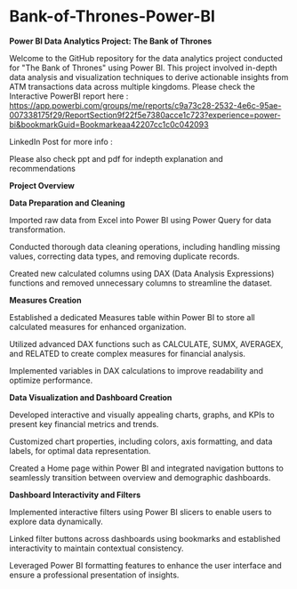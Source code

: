 # Bank-of-Thrones-Power-BI

**Power BI Data Analytics Project: The Bank of Thrones**

Welcome to the GitHub repository for the data analytics project conducted for "The Bank of Thrones" using Power BI. This project involved in-depth data analysis and visualization techniques to derive actionable insights from ATM transactions data across multiple kingdoms.
Please check the Interactive PowerBI report here : https://app.powerbi.com/groups/me/reports/c9a73c28-2532-4e6c-95ae-007338175f29/ReportSection9f22f5e7380acce1c723?experience=power-bi&bookmarkGuid=Bookmarkeaa42207cc1c0c042093

LinkedIn Post for more info : 

Please also check ppt and pdf for indepth explanation and recommendations

**Project Overview**

**Data Preparation and Cleaning**

Imported raw data from Excel into Power BI using Power Query for data transformation.

Conducted thorough data cleaning operations, including handling missing values, correcting data types, and removing duplicate records.

Created new calculated columns using DAX (Data Analysis Expressions) functions and removed unnecessary columns to streamline the dataset.

**Measures Creation**

Established a dedicated Measures table within Power BI to store all calculated measures for enhanced organization.

Utilized advanced DAX functions such as CALCULATE, SUMX, AVERAGEX, and RELATED to create complex measures for financial analysis.

Implemented variables in DAX calculations to improve readability and optimize performance.

**Data Visualization and Dashboard Creation**

Developed interactive and visually appealing charts, graphs, and KPIs to present key financial metrics and trends.

Customized chart properties, including colors, axis formatting, and data labels, for optimal data representation.

Created a Home page within Power BI and integrated navigation buttons to seamlessly transition between overview and demographic dashboards.

**Dashboard Interactivity and Filters**

Implemented interactive filters using Power BI slicers to enable users to explore data dynamically.

Linked filter buttons across dashboards using bookmarks and established interactivity to maintain contextual consistency.

Leveraged Power BI formatting features to enhance the user interface and ensure a professional presentation of insights.
